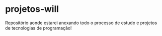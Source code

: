 # projetos-will
 Repositório aonde estarei anexando todo o processo de estudo e projetos de tecnologias de programação!
